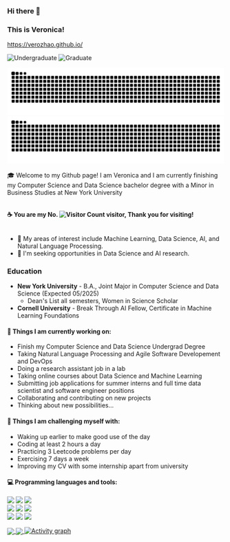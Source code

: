 ### Hi there 👋 
### This is Veronica!
https://verozhao.github.io/

![Undergraduate](https://img.shields.io/badge/Undergraduate-NYU-purple) ![Graduate](https://img.shields.io/badge/Certificate-Cornell-red)

![github contribution grid snake animation](https://raw.githubusercontent.com/verozhao/verozhao/output/github-contribution-grid-snake-dark.svg#gh-dark-mode-only)
![github contribution grid snake animation](https://raw.githubusercontent.com/verozhao/verozhao/output/github-contribution-grid-snake.svg#gh-light-mode-only)


🎓 Welcome to my Github page! I am Veronica and I am currently finishing my Computer Science and Data Science bachelor degree with a Minor in Business Studies at New York University

<div style="display: flex; align-items: center; gap: 4px;">
  
#### ☕  You are my No. <img src="https://profile-counter.glitch.me/ziqiveronica/count.svg" alt="Visitor Count" style="height: 1em;"/> visitor, Thank you for visiting!
</div>

- 🔬 My areas of interest include Machine Learning, Data Science, AI, and Natural Language Processing.
- 🚀 I'm seeking opportunities in Data Science and AI research.

### Education
- **New York University** - B.A., Joint Major in Computer Science and Data Science (Expected 05/2025)
  - Dean's List all semesters, Women in Science Scholar
- **Cornell University** - Break Through AI Fellow, Certificate in Machine Learning Foundations

#### 🌱 Things I am currently working on: 
- Finish my Computer Science and Data Science Undergrad Degree
- Taking Natural Language Processing and Agile Software Developement and DevOps
- Doing a research assistant job in a lab
- Taking online courses about Data Science and Machine Learning
- Submitting job applications for summer interns and full time data scientist and software engineer positions
- Collaborating and contributing on new projects
- Thinking about new possibilities...

#### :muscle: Things I am challenging myself with:
- Waking up earlier to make good use of the day
- Coding at least 2 hours a day
- Practicing 3 Leetcode problems per day
- Exercising 7 days a week
- Improving my CV with some internship apart from university

#### :computer: Programming languages and tools:
<p>
<code><img width="10%" src="https://www.vectorlogo.zone/logos/java/java-ar21.svg"></code>
<code><img width="10%" src="https://www.vectorlogo.zone/logos/python/python-official.svg"></code>
<code><img width="8%" src="https://www.vectorlogo.zone/logos/r-project/r-project-official.svg"></code>
<br />
<code><img width="10%" src="https://www.vectorlogo.zone/logos/mysql/mysql-ar21.svg"></code>
<code><img width="10%" src="https://www.vectorlogo.zone/logos/mongodb/mongodb-ar21.svg"></code>
<code><img width="10%" src="https://www.vectorlogo.zone/logos/git-scm/git-scm-ar21.svg"></code>
<br />
<code><img width="10%" src="https://www.vectorlogo.zone/logos/tensorflow/tensorflow-ar21.svg"></code>
<code><img width="10%" src="https://www.vectorlogo.zone/logos/pytorch/pytorch-ar21.svg"></code>
<code><img width="10%" src="https://www.vectorlogo.zone/logos/javascript/javascript-ar21~alt.svg"></code>
</p>

<a href="https://github.com/verozhao/github-readme-stats">
  <img height=200 align="center" src="https://github-readme-stats-eight-theta.vercel.app/api?username=verozhao&show=prs_merged,prs_merged_percentage&show_icons=true&theme=radical&include_all_commits=false&count_private=true&card_width=200" />
</a>
<a href="https://github.com/verozhao/convoychat">
  <img height=200 align="center" src="https://github-readme-stats.vercel.app/api/top-langs/?username=verozhao&hide_progress=true&theme=radical&hide=jupyternotebook&count_private=true&langs_count=20&card_width=200" />
</a>

</div>

<a href="https://github.com/ashutosh00710/github-readme-activity-graph">
    <img src="https://github-readme-activity-graph.vercel.app/graph?username=verozhao&theme=xcode&hide_border=true" alt="Activity graph">
</a>
